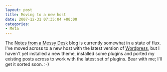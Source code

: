 ```yaml
---
layout: post
title: Moving to a new host
date: 2007-12-31 07:35:04 +00:00
categories:
- Meta
---
```

The [Notes from a Messy Desk](http://woss.name) blog is currently somewhat in a state of flux.  I've moved across to a new host with the latest version of [Wordpress](http://wordpress.org/), but I haven't yet installed a new theme, installed some plugins and ported my existing posts across to work with the latest set of plugins.  Bear with me; I'll get it sorted soon. :-)
